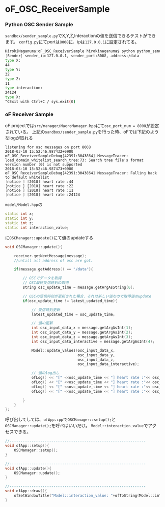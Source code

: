# oF_OSC_ReceiverSample 

### Python OSC Sender Sample
`sandbox/sender_sample.py`でX,Y,Z,Interactionの値を送信できるテストができます。
`config.py`にてportは`8008`に、ipは`127.0.0.1`に設定されてる。

```bash
HirokiNaganuma:oF_OSC_ReceiverSample hirokinaganuma$ python python_sender_sample/sender_sample.py 
[Sender] sender_ip:127.0.0.1, sender_port:8008, address:/data
type X:
44
type Y:
22
type Z:
11
type interaction:
24124
type X:
^CExit with Ctrl+C / sys.exit(0) 
```

### oF Receiver Sample
oF projectでは`src/manager/MacroManager.hpp`にて`osc_port_num = 8008`が設定されている。
上記の`sandbox/sender_sample.py`を行った時、oFでは下記のようなlogが取れる

```log
listening for osc messages on port 8008
2018-03-10 15:52:46.987432+0900 oF_OSC_ReceiverSampleDebug[42391:3043864] MessageTracer: load_domain_whitelist_search_tree:73: Search tree file's format version number (0) is not supported
2018-03-10 15:52:46.987473+0900 oF_OSC_ReceiverSampleDebug[42391:3043864] MessageTracer: Falling back to default whitelist
[notice ] [2018] heart rate :44
[notice ] [2018] heart rate :22
[notice ] [2018] heart rate :11
[notice ] [2018] heart rate :24124
```

`model/Model.hpp`の

```cpp
static int x;
static int y;
static int z;
static int interaction_value;
```

に`OSCManager::update()`にて値のupdateする

```cpp
void OSCManager::update(){

    receiver.getNextMessage(message);
    //untill all address of osc are got.

    if(message.getAddress() == "/data"){

        // OSCでデータを取得
        // OSC最終受信時刻の取得
        string osc_update_time = message.getArgAsString(0);

        // OSCの受信時刻が更新された場合、それは新しい値なので取得値のupdate
        if(osc_update_time != latest_updated_time){

            // 受信時刻更新
            latest_updated_time = osc_update_time;

            // 値の更新
            int osc_input_data_x = message.getArgAsInt(1);
            int osc_input_data_y = message.getArgAsInt(2);
            int osc_input_data_z = message.getArgAsInt(3);
            int osc_input_data_interactive = message.getArgAsInt(4);

            Model::update_values(osc_input_data_x,
                                 osc_input_data_y,
                                 osc_input_data_z,
                                 osc_input_data_interactive);

            // 値のlog出し
            ofLog() << "[" <<osc_update_time << "] heart rate :"<< osc_input_data_x;
            ofLog() << "[" <<osc_update_time << "] heart rate :"<< osc_input_data_y;
            ofLog() << "[" <<osc_update_time << "] heart rate :"<< osc_input_data_z;
            ofLog() << "[" <<osc_update_time << "] heart rate :"<< osc_input_data_interactive;

        }
    }
};
```

呼び出してしては、`ofApp.cpp`で`OSCManager::setup();`と`OSCManager::update();`を呼べばいいだけ。
`Model::interaction_value`でアクセスできる。

```cpp
//--------------------------------------------------------------
void ofApp::setup(){
    OSCManager::setup();
}

//--------------------------------------------------------------
void ofApp::update(){
    OSCManager::update();
}

//--------------------------------------------------------------
void ofApp::draw(){
    ofSetWindowTitle("Model::interaction_value: "+ofToString(Model::interaction_value));
}
```
